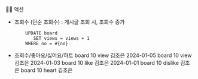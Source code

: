 👩‍🏫 액션
- 조회수 (단순 조회수)
    : 게시글 조회 시, 조회수 증가
    ```
        UPDATE board
           SET views = views + 1
        WHERE no = #{no}
    ```


- 조회수/좋아요/싫어요/하트
    board   10  view        김조은      2024-01-05
    board   10  view        김조은      2024-01-03
    board   10  like        김조은      2024-01-01
    board   10  dislike     김조은
    board   10  heart       김조은
